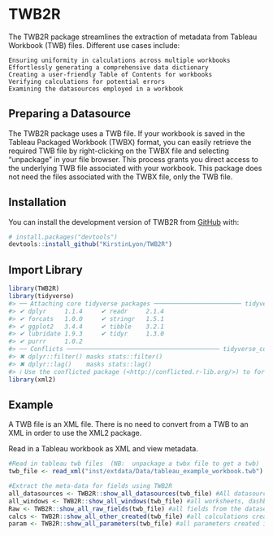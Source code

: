 
<!-- README.md is generated from README.Rmd. Please edit that file -->

# TWB2R

<!-- badges: start -->
<!-- badges: end -->

The TWB2R package streamlines the extraction of metadata from Tableau
Workbook (TWB) files. Different use cases include:

    Ensuring uniformity in calculations across multiple workbooks
    Effortlessly generating a comprehensive data dictionary
    Creating a user-friendly Table of Contents for workbooks
    Verifying calculations for potential errors
    Examining the datasources employed in a workbook

## Preparing a Datasource

The TWB2R package uses a TWB file. If your workbook is saved in the
Tableau Packaged Workbook (TWBX) format, you can easily retrieve the
required TWB file by right-clicking on the TWBX file and selecting
“unpackage” in your file browser. This process grants you direct access
to the underlying TWB file associated with your workbook. This package
does not need the files associated with the TWBX file, only the TWB
file.

## Installation

You can install the development version of TWB2R from
[GitHub](https://github.com/) with:

``` r
# install.packages("devtools")
devtools::install_github("KirstinLyon/TWB2R")
```

## Import Library

``` r
library(TWB2R)
library(tidyverse)
#> ── Attaching core tidyverse packages ──────────────────────── tidyverse 2.0.0 ──
#> ✔ dplyr     1.1.4     ✔ readr     2.1.4
#> ✔ forcats   1.0.0     ✔ stringr   1.5.1
#> ✔ ggplot2   3.4.4     ✔ tibble    3.2.1
#> ✔ lubridate 1.9.3     ✔ tidyr     1.3.0
#> ✔ purrr     1.0.2     
#> ── Conflicts ────────────────────────────────────────── tidyverse_conflicts() ──
#> ✖ dplyr::filter() masks stats::filter()
#> ✖ dplyr::lag()    masks stats::lag()
#> ℹ Use the conflicted package (<http://conflicted.r-lib.org/>) to force all conflicts to become errors
library(xml2)
```

## Example

A TWB file is an XML file. There is no need to convert from a TWB to an
XML in order to use the XML2 package.

Read in a Tableau workbook as XML and view metadata.

``` r
#Read in tableau twb files  (NB:  unpackage a twbx file to get a twb)
twb_file <- read_xml("inst/extdata/Data/tableau_example_workbook.twb")

#Extract the meta-data for fields using TWB2R
all_datasources <- TWB2R::show_all_datasources(twb_file) #All datasources connected to the workbook
all_windows <- TWB2R::show_all_windows(twb_file) #all worksheets, dashboards and storyboards in the workbook
Raw <- TWB2R::show_all_raw_fields(twb_file) #all fields from the datasets
calcs <- TWB2R::show_all_other_created(twb_file) #all calculations created in the workbook
param <- TWB2R::show_all_parameters(twb_file) #all parameters created in the workbook
```
